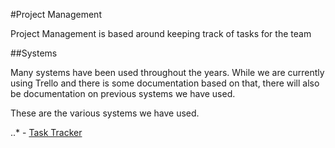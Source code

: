 #Project Management

Project Management is based around keeping track of tasks for the team

##Systems

Many systems have been used throughout the years. While we are currently using Trello and there is some documentation based on that, there will also be documentation on previous systems we have used.

These are the various systems we have used.

..* - [Task Tracker](tasktracker)
